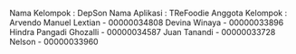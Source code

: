 Nama Kelompok : DepSon
Nama Aplikasi : TReFoodie
Anggota Kelompok :
Arvendo Manuel Lextian - 00000034808
Devina Winaya - 00000033896
Hindra Pangadi Ghozalli - 00000034587
Juan Tanandi - 00000033728
Nelson - 00000033960